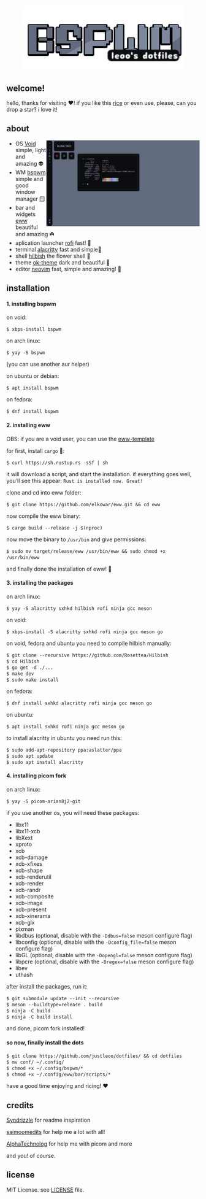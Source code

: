 <h1 align="center">
    <img src="assets/banner.png" alt="banner">
</h1>

## welcome! 

hello, thanks for visiting :heart:! if you like this [rice](https://thatnixguy.github.io/posts/ricing/) or even use, please, can you drop a star? i love it!

## about

<img src="assets/showcase.png" alt="rice" align="right" width="400px">

- OS [Void](https://voidlinux.org) simple, light and amazing 👽
- WM [bspwm](https://github.com/baskerville/bspwm) simple and good window manager 🪟
- bar and widgets [eww](https://github.com/elkowar/eww) beautiful and amazing ☘️ 
- aplication launcher [rofi](https://github.com/davatorium/rofi) fast! :rocket:
- terminal [alacritty](https://github.com/alacritty/alacritty/) fast and simple🍁 
- shell [hilbish](https://github.com/rosettea/hilbish) the flower shell 🌺
- theme [ok-theme](https://github.com/itsook/ok-theme) dark and beautiful 🌌 
- editor [neovim](https://github.com/neovim) fast, simple and amazing! 👾

## installation 

#### 1. installing bspwm

on void:

```sh-session
$ xbps-install bspwm
```

on arch linux:

```sh-session
$ yay -S bspwm
```

(you can use another aur helper)

on ubuntu or debian:

```sh-session
$ apt install bspwm
```

on fedora:

```sh-session
$ dnf install bspwm
```

#### 2. installing eww 

OBS: if you are a void user, you can use the [eww-template](https://github.com/monke0192/eww-template)

for first, install `cargo` 🦀:

```sh-session
$ curl https://sh.rustup.rs -sSf | sh
```

it will download a script, and start the installation. if everything goes well, you’ll see this appear: `Rust is installed now. Great!`

clone and cd into eww folder:

```sh-session
$ git clone https://github.com/elkowar/eww.git && cd eww
```

now compile the eww binary: 

```sh-session
$ cargo build --release -j $(nproc)
```

now move the binary to `/usr/bin` and give permissions:

```sh-session
$ sudo mv target/release/eww /usr/bin/eww && sudo chmod +x /usr/bin/eww
```

and finally done the installation of eww! 🌌 

#### 3. installing the packages

on arch linux:

```sh-session
$ yay -S alacritty sxhkd hilbish rofi ninja gcc meson
```

on void:

```sh-session
$ xbps-install -S alacritty sxhkd rofi ninja gcc meson go
```

on void, fedora and ubuntu you need to compile hilbish manually: 

```sh-session
$ git clone --recursive https://github.com/Rosettea/Hilbish
$ cd Hilbish
$ go get -d ./...
$ make dev
$ sudo make install
```

on fedora: 

```sh-session
$ dnf install sxhkd alacritty rofi ninja gcc meson go
```

on ubuntu:

```sh-session
$ apt install sxhkd rofi ninja gcc meson go
```

to install alacritty in ubuntu you need run this:

```sh-session
$ sudo add-apt-repository ppa:aslatter/ppa
$ sudo apt update
$ sudo apt install alacritty
```

#### 4. installing picom fork

on arch linux: 

```sh-session
$ yay -S picom-arian8j2-git
```

ìf you use another os, you will need these packages:

* libx11
* libx11-xcb
* libXext
* xproto
* xcb
* xcb-damage
* xcb-xfixes
* xcb-shape
* xcb-renderutil
* xcb-render
* xcb-randr
* xcb-composite
* xcb-image
* xcb-present
* xcb-xinerama
* xcb-glx
* pixman
* libdbus (optional, disable with the `-Ddbus=false` meson configure flag)
* libconfig (optional, disable with the `-Dconfig_file=false` meson configure flag)
* libGL (optional, disable with the `-Dopengl=false` meson configure flag)
* libpcre (optional, disable with the `-Dregex=false` meson configure flag)
* libev
* uthash

after install the packages, run it:

```sh-session
$ git submodule update --init --recursive
$ meson --buildtype=release . build
$ ninja -C build
$ ninja -C build install
```

and done, picom fork installed!

#### so now, finally install the dots

```sh-session
$ git clone https://github.com/justleoo/dotfiles/ && cd dotfiles
$ mv conf/ ~/.config/
$ chmod +x ~/.config/bspwm/*
$ chmod +x ~/.config/eww/bar/scripts/*
```

have a good time enjoying and ricing! :heart:

## credits

[Syndrizzle](https://github.com/Syndrizzle/hotfiles) for readme inspiration

[saimoomedits](https://github.com/saimoomedits/dotfiles) for help me a lot with all!

[AlphaTechnolog](https://github.com/alphatechnolog) for help me with picom and more

and you! of course.

## license

MIT License. see [LICENSE](https://github.com/justleoo/dotfiles/blob/main/LICENSE) file.
